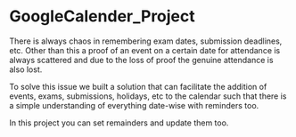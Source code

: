 # GoogleCalender_Project
There is always chaos in remembering exam dates, submission deadlines, etc. Other than this a proof of an event on a certain date for attendance is always scattered and due to the loss of proof the genuine attendance is also lost.

To solve this issue we built a solution that can facilitate the addition of events, exams, submissions, holidays, etc to the calendar such that there is a simple understanding of everything date-wise with reminders too.

In this project you can set remainders and update them too.

